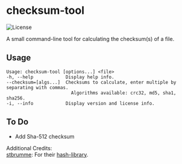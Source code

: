 # checksum-tool

![License](https://img.shields.io/github/license/16BitWonder/checksum-tool)

A small command-line tool for calculating the checksum(s) of a file.

## Usage
```
Usage: checksum-tool [options...] <file>
-h, --help            Display help info.
--checksum=[algs...]  Checksums to calculate, enter multiple by separating with commas.
                        Algorithms available: crc32, md5, sha1, sha256.
-i, --info            Display version and license info.
```  
  
## To Do
 - Add Sha-512 checksum

Additional Credits:  
[stbrumme](https://github.com/stbrumme): For their [hash-library](https://github.com/stbrumme/hash-library).
